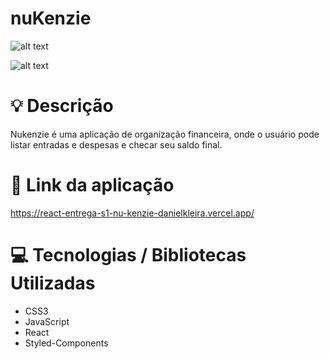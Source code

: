 # nuKenzie



![alt text](https://ibb.pics/zFzDVrY/nukenzie.jpg)
<br/>

![alt text](https://ibb.pics/89BNsHJ/Nukenzie-pag2.jpg)



# :bulb: Descrição

Nukenzie é uma aplicação de organização financeira, onde o usuário pode listar entradas e despesas e checar seu saldo final.

# :link: Link da aplicação

https://react-entrega-s1-nu-kenzie-danielkleira.vercel.app/

# :computer: Tecnologias / Bibliotecas Utilizadas


- CSS3
- JavaScript
- React
- Styled-Components
